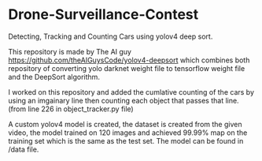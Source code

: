 # Drone-Surveillance-Contest
Detecting, Tracking and Counting Cars using yolov4 deep sort. 


This repository is made by The AI guy https://github.com/theAIGuysCode/yolov4-deepsort which combines both repository of converting yolo darknet weight file to tensorflow weight file and the DeepSort algorithm.

I worked on this repository and added the cumlative counting of the cars by using an imgainary line then counting each object that passes that line. (from line 226 in object_tracker.py file)

A custom yolov4 model is created, the dataset is created from the given video, the model trained on 120 images and achieved 99.99% map on the training set which is the same as the test set. The model can be found in /data file.
